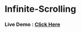 # Infinite-Scrolling


### Live Demo : <a href="https://lok-ii.github.io/Infinite-Scrolling/">Click Here</a>
